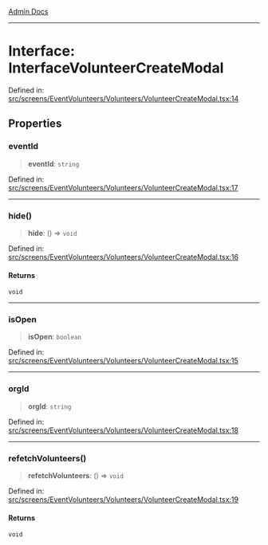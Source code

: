 [Admin Docs](/)

***

# Interface: InterfaceVolunteerCreateModal

Defined in: [src/screens/EventVolunteers/Volunteers/VolunteerCreateModal.tsx:14](https://github.com/syedali237/talawa-admin/blob/dd4a08e622d0fa38bcf9758a530e8cdf917dbac8/src/screens/EventVolunteers/Volunteers/VolunteerCreateModal.tsx#L14)

## Properties

### eventId

> **eventId**: `string`

Defined in: [src/screens/EventVolunteers/Volunteers/VolunteerCreateModal.tsx:17](https://github.com/syedali237/talawa-admin/blob/dd4a08e622d0fa38bcf9758a530e8cdf917dbac8/src/screens/EventVolunteers/Volunteers/VolunteerCreateModal.tsx#L17)

***

### hide()

> **hide**: () => `void`

Defined in: [src/screens/EventVolunteers/Volunteers/VolunteerCreateModal.tsx:16](https://github.com/syedali237/talawa-admin/blob/dd4a08e622d0fa38bcf9758a530e8cdf917dbac8/src/screens/EventVolunteers/Volunteers/VolunteerCreateModal.tsx#L16)

#### Returns

`void`

***

### isOpen

> **isOpen**: `boolean`

Defined in: [src/screens/EventVolunteers/Volunteers/VolunteerCreateModal.tsx:15](https://github.com/syedali237/talawa-admin/blob/dd4a08e622d0fa38bcf9758a530e8cdf917dbac8/src/screens/EventVolunteers/Volunteers/VolunteerCreateModal.tsx#L15)

***

### orgId

> **orgId**: `string`

Defined in: [src/screens/EventVolunteers/Volunteers/VolunteerCreateModal.tsx:18](https://github.com/syedali237/talawa-admin/blob/dd4a08e622d0fa38bcf9758a530e8cdf917dbac8/src/screens/EventVolunteers/Volunteers/VolunteerCreateModal.tsx#L18)

***

### refetchVolunteers()

> **refetchVolunteers**: () => `void`

Defined in: [src/screens/EventVolunteers/Volunteers/VolunteerCreateModal.tsx:19](https://github.com/syedali237/talawa-admin/blob/dd4a08e622d0fa38bcf9758a530e8cdf917dbac8/src/screens/EventVolunteers/Volunteers/VolunteerCreateModal.tsx#L19)

#### Returns

`void`
